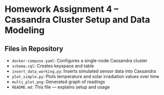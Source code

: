 # Homework Assignment 4 – Cassandra Cluster Setup and Data Modeling

## Files in Repository

- `docker-compose.yaml`: Configures a single-node Cassandra cluster
- `schema.cql`: Creates keyspace and table
- `insert_data_working.py`: Inserts simulated sensor data into Cassandra
- `plot_simple.py`: Plots temperature and solar irradiation values over time
- `multi_plot.png`: Generated graph of readings
- `README.md`: This file — explains setup and usage
